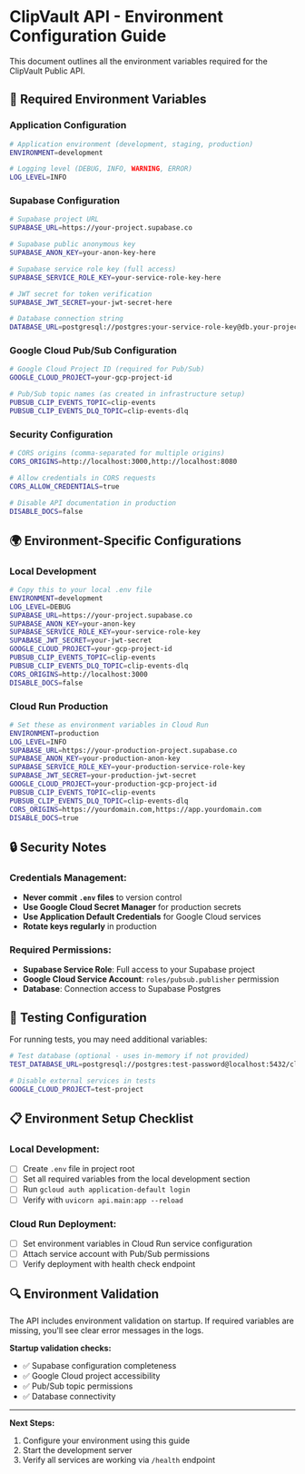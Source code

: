 # ClipVault API - Environment Configuration Guide

This document outlines all the environment variables required for the ClipVault Public API.

## **🔧 Required Environment Variables**

### **Application Configuration**
```bash
# Application environment (development, staging, production)
ENVIRONMENT=development

# Logging level (DEBUG, INFO, WARNING, ERROR)
LOG_LEVEL=INFO
```

### **Supabase Configuration**
```bash
# Supabase project URL
SUPABASE_URL=https://your-project.supabase.co

# Supabase public anonymous key
SUPABASE_ANON_KEY=your-anon-key-here

# Supabase service role key (full access)
SUPABASE_SERVICE_ROLE_KEY=your-service-role-key-here

# JWT secret for token verification
SUPABASE_JWT_SECRET=your-jwt-secret-here

# Database connection string
DATABASE_URL=postgresql://postgres:your-service-role-key@db.your-project-ref.supabase.co:5432/postgres
```

### **Google Cloud Pub/Sub Configuration**
```bash
# Google Cloud Project ID (required for Pub/Sub)
GOOGLE_CLOUD_PROJECT=your-gcp-project-id

# Pub/Sub topic names (as created in infrastructure setup)
PUBSUB_CLIP_EVENTS_TOPIC=clip-events
PUBSUB_CLIP_EVENTS_DLQ_TOPIC=clip-events-dlq
```

### **Security Configuration**
```bash
# CORS origins (comma-separated for multiple origins)
CORS_ORIGINS=http://localhost:3000,http://localhost:8080

# Allow credentials in CORS requests
CORS_ALLOW_CREDENTIALS=true

# Disable API documentation in production
DISABLE_DOCS=false
```

## **🌍 Environment-Specific Configurations**

### **Local Development**
```bash
# Copy this to your local .env file
ENVIRONMENT=development
LOG_LEVEL=DEBUG
SUPABASE_URL=https://your-project.supabase.co
SUPABASE_ANON_KEY=your-anon-key
SUPABASE_SERVICE_ROLE_KEY=your-service-role-key
SUPABASE_JWT_SECRET=your-jwt-secret
GOOGLE_CLOUD_PROJECT=your-gcp-project-id
PUBSUB_CLIP_EVENTS_TOPIC=clip-events
PUBSUB_CLIP_EVENTS_DLQ_TOPIC=clip-events-dlq
CORS_ORIGINS=http://localhost:3000
DISABLE_DOCS=false
```

### **Cloud Run Production**
```bash
# Set these as environment variables in Cloud Run
ENVIRONMENT=production
LOG_LEVEL=INFO
SUPABASE_URL=https://your-production-project.supabase.co
SUPABASE_ANON_KEY=your-production-anon-key
SUPABASE_SERVICE_ROLE_KEY=your-production-service-role-key
SUPABASE_JWT_SECRET=your-production-jwt-secret
GOOGLE_CLOUD_PROJECT=your-production-gcp-project-id
PUBSUB_CLIP_EVENTS_TOPIC=clip-events
PUBSUB_CLIP_EVENTS_DLQ_TOPIC=clip-events-dlq
CORS_ORIGINS=https://yourdomain.com,https://app.yourdomain.com
DISABLE_DOCS=true
```

## **🔒 Security Notes**

### **Credentials Management:**
- **Never commit `.env` files** to version control
- **Use Google Cloud Secret Manager** for production secrets
- **Use Application Default Credentials** for Google Cloud services
- **Rotate keys regularly** in production

### **Required Permissions:**
- **Supabase Service Role**: Full access to your Supabase project
- **Google Cloud Service Account**: `roles/pubsub.publisher` permission
- **Database**: Connection access to Supabase Postgres

## **🧪 Testing Configuration**

For running tests, you may need additional variables:
```bash
# Test database (optional - uses in-memory if not provided)
TEST_DATABASE_URL=postgresql://postgres:test-password@localhost:5432/clipvault_test

# Disable external services in tests
GOOGLE_CLOUD_PROJECT=test-project
```

## **📋 Environment Setup Checklist**

### Local Development:
- [ ] Create `.env` file in project root
- [ ] Set all required variables from the local development section
- [ ] Run `gcloud auth application-default login`
- [ ] Verify with `uvicorn api.main:app --reload`

### Cloud Run Deployment:
- [ ] Set environment variables in Cloud Run service configuration
- [ ] Attach service account with Pub/Sub permissions
- [ ] Verify deployment with health check endpoint

## **🔍 Environment Validation**

The API includes environment validation on startup. If required variables are missing, you'll see clear error messages in the logs.

**Startup validation checks:**
- ✅ Supabase configuration completeness
- ✅ Google Cloud project accessibility  
- ✅ Pub/Sub topic permissions
- ✅ Database connectivity

---

**Next Steps:**
1. Configure your environment using this guide
2. Start the development server
3. Verify all services are working via `/health` endpoint 